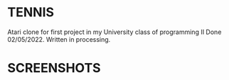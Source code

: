 # TENNIS

Atari clone for first project in my University class of programming II
Done 02/05/2022.
Written in processing.


# SCREENSHOTS
